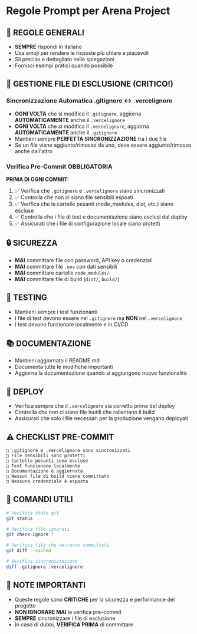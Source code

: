 # Regole Prompt per Arena Project

## 🚀 REGOLE GENERALI
- **SEMPRE** rispondi in italiano
- Usa emoji per rendere le risposte più chiare e piacevoli
- Sii preciso e dettagliato nelle spiegazioni
- Fornisci esempi pratici quando possibile

## 📁 GESTIONE FILE DI ESCLUSIONE (CRITICO!)
### Sincronizzazione Automatica .gitignore ↔ .vercelignore
- **OGNI VOLTA** che si modifica il `.gitignore`, aggiorna **AUTOMATICAMENTE** anche il `.vercelignore`
- **OGNI VOLTA** che si modifica il `.vercelignore`, aggiorna **AUTOMATICAMENTE** anche il `.gitignore`
- Mantieni sempre **PERFETTA SINCRONIZZAZIONE** tra i due file
- Se un file viene aggiunto/rimosso da uno, deve essere aggiunto/rimosso anche dall'altro

### Verifica Pre-Commit OBBLIGATORIA
**PRIMA DI OGNI COMMIT:**
1. ✅ Verifica che `.gitignore` e `.vercelignore` siano sincronizzati
2. ✅ Controlla che non ci siano file sensibili esposti
3. ✅ Verifica che le cartelle pesanti (node_modules, dist, etc.) siano escluse
4. ✅ Controlla che i file di test e documentazione siano esclusi dal deploy
5. ✅ Assicurati che i file di configurazione locale siano protetti

## 🔒 SICUREZZA
- **MAI** committare file con password, API key o credenziali
- **MAI** committare file `.env` con dati sensibili
- **MAI** committare cartelle `node_modules/`
- **MAI** committare file di build (`dist/`, `build/`)

## 🧪 TESTING
- Mantieni sempre i test funzionanti
- I file di test devono essere nel `.gitignore` ma **NON** nel `.vercelignore`
- I test devono funzionare localmente e in CI/CD

## 📚 DOCUMENTAZIONE
- Mantieni aggiornato il README.md
- Documenta tutte le modifiche importanti
- Aggiorna la documentazione quando si aggiungono nuove funzionalità

## 🚀 DEPLOY
- Verifica sempre che il `.vercelignore` sia corretto prima del deploy
- Controlla che non ci siano file inutili che rallentano il build
- Assicurati che solo i file necessari per la produzione vengano deployati

## ⚠️ CHECKLIST PRE-COMMIT
```
□ .gitignore e .vercelignore sono sincronizzati
□ File sensibili sono protetti
□ Cartelle pesanti sono escluse
□ Test funzionano localmente
□ Documentazione è aggiornata
□ Nessun file di build viene committato
□ Nessuna credenziale è esposta
```

## 🔄 COMANDI UTILI
```bash
# Verifica stato git
git status

# Verifica file ignorati
git check-ignore *

# Verifica file che verranno committati
git diff --cached

# Verifica sincronizzazione
diff .gitignore .vercelignore
```

## 📝 NOTE IMPORTANTI
- Queste regole sono **CRITICHE** per la sicurezza e performance del progetto
- **NON IGNORARE MAI** la verifica pre-commit
- **SEMPRE** sincronizzare i file di esclusione
- In caso di dubbi, **VERIFICA PRIMA** di committare